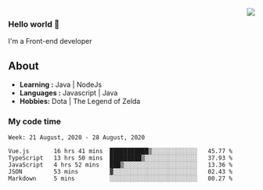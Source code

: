 <img align='right' src="https://github-readme-stats.vercel.app/api?username=jumodada&show_icons=true&theme=vue">

### Hello world 👋

I'm a Front-end developer 
    
## About
-  **Learning :** Java | NodeJs
-  **Languages :** Javascript | Java
-  **Hobbies:** Dota | The Legend of Zelda

### My code time

<!--START_SECTION:waka-->
```text
Week: 21 August, 2020 - 28 August, 2020

Vue.js       16 hrs 41 mins  ███████████▒░░░░░░░░░░░░░   45.77 % 
TypeScript   13 hrs 50 mins  █████████▒░░░░░░░░░░░░░░░   37.93 % 
JavaScript   4 hrs 52 mins   ███▒░░░░░░░░░░░░░░░░░░░░░   13.36 % 
JSON         53 mins         ▓░░░░░░░░░░░░░░░░░░░░░░░░   02.43 % 
Markdown     5 mins          ░░░░░░░░░░░░░░░░░░░░░░░░░   00.27 % 
```
<!--END_SECTION:waka-->

